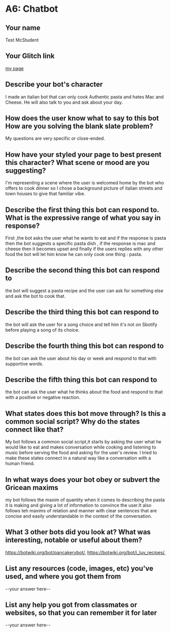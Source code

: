# A6: Chatbot

## Your name
Test McStudent

## Your Glitch link
[my page](https://coumbak-a6.glitch.me)


## Describe your bot's character

I made an italian bot that can only cook Authentic pasta and hates Mac and Cheese. He will also talk to you and ask about your day.

## How does the user know what to say to this bot How are you solving the blank slate problem?

My questions are very specific or close-ended.

## How have your styled your page to best present this character? What scene or mood are you suggesting?

I'm representing a scene where the user is welcomed home by the bot who offers to cook dinner so I chose a background picture of italian streets and town houses to give that familiar vibe.

## Describe the first thing this bot can respond to.  What is the expressive range of what you say in response?

First ,the bot asks the user what he wants to eat and if the response is pasta then the bot suggests a specific pasta dish , if the response is mac and cheese then it becomes upset and finally if the users replies with any other food the bot will let him know he can only cook one thing : pasta.


## Describe the second thing this bot can respond to

the bot will suggest a pasta recipe and the user can ask for something else and ask the bot to cook that.


## Describe the third thing this bot can respond to

the bot will ask the user for a song choice and tell him it's not on Sbotify before playing a song of its choice.


## Describe the fourth thing this bot can respond to

the bot can ask the user about his day or week and respond to that with supportive words.


## Describe the fifth thing this bot can respond to

the bot can ask the user what he thinks about the food and respond to that with a positive or negative reaction.



## What states does this bot move through? Is this a common social script? Why do the states connect like that?

My bot follows a common social script,it starts by asking the user what he would like to eat and makes conversation while cooking and listening to music before serving the food and asking for the user's review. I tried to make these states connect in a natural way like a conversation with a human friend.



## In what ways does your bot obey or subvert the Gricean maxims

my bot follows the maxim of quantity when it comes to describing the pasta it is making and giving a lot of information to convince the user.It also follows teh maxims of relation and manner with clear sentences that are concise and easily understandable in the context of the conversation.

## What 3 other bots did you look at? What was interesting, notable or useful about them?

https://botwiki.org/bot/pancakerybot/,
https://botwiki.org/bot/i_luv_recipes/,



## List any resources (code, images, etc) you've used, and where you got them from

--your answer here--

## List any help you got from classmates or websites, so that you can remember it for later

--your answer here--